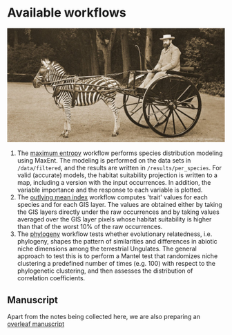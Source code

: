 Available workflows
===================

![](Dy4DWFnWkAAx-Qg.jpeg)

1. The [maximum entropy](1_maxent.rmd) workflow performs species distribution 
   modeling using MaxEnt. The modeling is performed on the data sets in 
   `/data/filtered`, and the results are written in `/results/per_species`. For 
   valid (accurate) models, the habitat suitability projection is written to a 
   map, including a version with the input occurrences. In addition, the variable 
   importance and the response to each variable is plotted.
2. The [outlying mean index](2_omi.rm) workflow computes 'trait' values for each
   species and for each GIS layer. The values are obtained either by taking the
   GIS layers directly under the raw occurrences and by taking values averaged
   over the GIS layer pixels whose habitat suitability is higher than that of
   the worst 10% of the raw occurrences.
2. The [phylogeny](2_phylogeny.rmd) workflow tests whether evolutionary 
   relatedness, i.e. phylogeny, shapes the pattern of similarities and 
   differences in abiotic niche dimensions among the terrestrial Ungulates. The 
   general approach to test this is to perform a Mantel test that randomizes
   niche clustering a predefined number of times (e.g. 100) with respect to the
   phylogenetic clustering, and then assesses the distribution of correlation
   coefficients.

Manuscript
----------

Apart from the notes being collected here, we are also preparing an 
[overleaf manuscript](https://www.overleaf.com/project/5c7cfef8ac6a080f4fd4476a)
